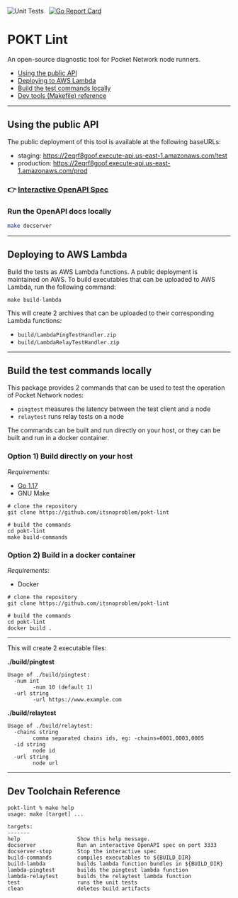 ![Unit Tests](https://github.com/decentralized-authority/pokt-lint/actions/workflows/go.yml/badge.svg)
&nbsp;
[![Go Report Card](https://goreportcard.com/badge/github.com/decentralized-authority/pokt-lint)](https://goreportcard.com/report/github.com/decentralized-authority/pokt-lint)

# POKT Lint
An open-source diagnostic tool for Pocket Network node runners.

- [Using the public API](#using-the-public-api)
- [Deploying to AWS Lambda](#deploying-to-aws-lambda)
- [Build the test commands locally](#build-the-test-commands-locally)
- [Dev tools (Makefile) reference](#dev-toolchain-reference)
---
## Using the public API

The public deployment of this tool is available at the following baseURLs:
- staging: https://2eqrf8goof.execute-api.us-east-1.amazonaws.com/test
- production: https://2eqrf8goof.execute-api.us-east-1.amazonaws.com/prod

### 👉 [Interactive OpenAPI Spec](https://editor.swagger.io/?url=https://raw.githubusercontent.com/itsnoproblem/pokt-lint/master/doc/node-checker-rpc.yml)

### Run the OpenAPI docs locally
```bash
make docserver
```

---

## Deploying to AWS Lambda

Build the tests as AWS Lambda functions. A public deployment is maintained on AWS.  To build executables that can be uploaded to
AWS Lambda, run the following command:
```
make build-lambda
```

This will create 2 archives that can be uploaded to their corresponding
Lambda functions:
- `build/LambdaPingTestHandler.zip`
- `build/LambdaRelayTestHandler.zip`

---

## Build the test commands locally
This package provides 2 commands that can be used to test the operation of Pocket Network nodes:
- `pingtest` measures the latency between the test client and a node
- `relaytest` runs relay tests on a node

The commands can be built and run directly on your host, or they can be built and run in a docker container.



### Option 1) Build directly on your host
_Requirements:_
- [Go 1.17](https://go.dev/doc/install)
- GNU Make

```
# clone the repository
git clone https://github.com/itsnoproblem/pokt-lint

# build the commands
cd pokt-lint
make build-commands
```

### Option 2) Build in a docker container
_Requirements:_
- Docker

```
# clone the repository
git clone https://github.com/itsnoproblem/pokt-lint

# build the commands
cd pokt-lint
docker build .
```
---

This will create 2 executable files:

**./build/pingtest**
```
Usage of ./build/pingtest:
  -num int
    	-num 10 (default 1)
  -url string
    	-url https://www.example.com
```

**./build/relaytest**
```
Usage of ./build/relaytest:
  -chains string
    	comma separated chains ids, eg: -chains=0001,0003,0005
  -id string
    	node id
  -url string
    	node url
```
---
## Dev Toolchain Reference
```
pokt-lint % make help  
usage: make [target] ...

targets:
-------
help                  Show this help message.
docserver             Run an interactive OpenAPI spec on port 3333
docserver-stop        Stop the interactive spec
build-commands        compiles executables to ${BUILD_DIR}
build-lambda          builds lambda function bundles in ${BUILD_DIR}
lambda-pingtest       builds the pingtest lambda function
lambda-relaytest      builds the relaytest lambda function
test                  runs the unit tests
clean                 deletes build artifacts
```